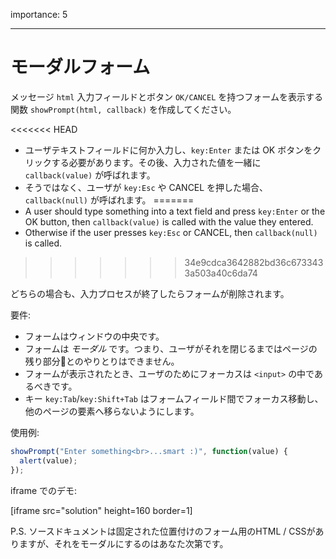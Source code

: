 importance: 5

---

# モーダルフォーム

メッセージ `html` 入力フィールドとボタン `OK/CANCEL` を持つフォームを表示する関数 `showPrompt(html, callback)` を作成してください。

<<<<<<< HEAD
- ユーザテキストフィールドに何か入力し、`key:Enter` または OK ボタンをクリックする必要があります。その後、入力された値を一緒に `callback(value)` が呼ばれます。
- そうではなく、ユーザが `key:Esc` や CANCEL を押した場合、`callback(null)` が呼ばれます。
=======
- A user should type something into a text field and press `key:Enter` or the OK button, then `callback(value)` is called with the value they entered.
- Otherwise if the user presses `key:Esc` or CANCEL, then `callback(null)` is called.
>>>>>>> 34e9cdca3642882bd36c6733433a503a40c6da74

どちらの場合も、入力プロセスが終了したらフォームが削除されます。

要件:

- フォームはウィンドウの中央です。
- フォームは *モーダル* です。つまり、ユーザがそれを閉じるまではページの残り部分とのやりとりはできません。
- フォームが表示されたとき、ユーザのためにフォーカスは `<input>` の中であるべきです。
- キー `key:Tab`/`key:Shift+Tab` はフォームフィールド間でフォーカス移動し、他のページの要素へ移らないようにします。

使用例:

```js
showPrompt("Enter something<br>...smart :)", function(value) {
  alert(value);
});
```

iframe でのデモ:

[iframe src="solution" height=160 border=1]

P.S. ソースドキュメントは固定された位置付けのフォーム用のHTML / CSSがありますが、それをモーダルにするのはあなた次第です。
